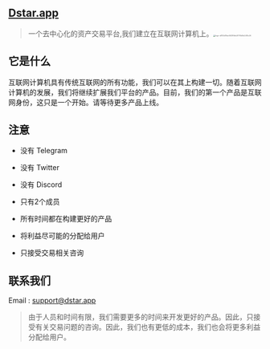 ## [Dstar.app](https://dstar.app/)

> 一个去中心化的资产交易平台,我们建立在互联网计算机上。<img src="https://tva1.sinaimg.cn/large/008i3skNly1gurmbd77ghj60ho02gaa102.jpg" alt="logo-a810b89ac5628fbfe3f7f0b8e24f5c26" style="zoom:25%;" />



## 它是什么

互联网计算机具有传统互联网的所有功能，我们可以在其上构建一切。随着互联网计算机的发展，我们将继续扩展我们平台的产品。目前，我们的第一个产品是互联网身份，这只是一个开始。请等待更多产品上线。



## 注意

- 没有 Telegram

- 没有 Twitter

- 没有 Discord

- 只有2个成员

- 所有时间都在构建更好的产品

- 将利益尽可能的分配给用户

- 只接受交易相关咨询

  

## 联系我们

Email : support@dstar.app

> 由于人员和时间有限，我们需要更多的时间来开发更好的产品。因此，只接受有关交易问题的咨询。因此，我们也有更低的成本，我们也会将更多利益分配给用户。





